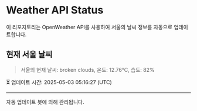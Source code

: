 
# Weather API Status

이 리포지토리는 OpenWeather API를 사용하여 서울의 날씨 정보를 자동으로 업데이트합니다.

## 현재 서울 날씨
> 서울의 현재 날씨: broken clouds, 온도: 12.76°C, 습도: 82%

⏳ 업데이트 시간: 2025-05-03 05:16:27 (UTC)

---
자동 업데이트 봇에 의해 관리됩니다.
